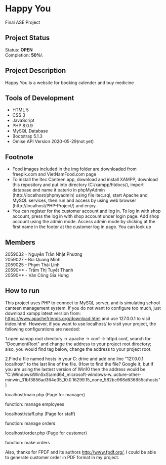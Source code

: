 # Happy You
Final ASE Project

## Project Status
Status: **OPEN**\
Completion: **50%**\

## Project Description
Happy You is a website for booking calender and buy medicine

## Tools of Development
- HTML 5
- CSS 3
- JavaScript
- PHP 8.0.9
- MySQL Database
- Bootstrap 5.1.3
- Omise API Version 2020-05-29(not yet)

## Footnote
- Food images included in the img folder are downloaded from freepik.com and VietNamFood.com page
- To install the Itec Canteen app, download and install XAMPP, download this repository and put into directory (C:/xampp/htdocs/), import database and name it eaterio in phpMyAdmin (http://localhost/phpmyadmin) using file itec.sql, start Apache and MySQL services, then run and access by using web browser (http://localhost/PHP-Project/) and enjoy.
- You can register for the customer account and log in. To log in with shop account, press the log in with shop account under login page. Add shop account using the admin mode. Access admin mode by clicking at the first name in the footer at the customer log in page. You can look up

## Members
2059032 - Nguyễn Trần Nhật Phương  
2059027 - Bùi Quang Minh  
2059025 - Phạm Thái Linh  
20590** - Trầm Thị Tuyết Thanh  
20590** - Văn Công Gia Hưng  

## How to run
This project uses PHP to connect to MySQL server, and is simulating school canteen management system. If you do not want to configure too much, just download xampp latest version from: https://www.apachefriends.org/download.html and use 127.0.0.1 to visit index.html. However, if you want to use localhost/ to visit your project, the following configurations are needed:

1.open xampp root directory -> apache -> conf -> httpd.conf, search for "DocumentRoot" and change the address to your project root directory; also, you would find <Directory> tag below, change the address to your project root.

2.Find a file named hosts in your C: drive and add one line "127.0.0.1  localhost" to the last line of the file. (How to find the file? Google it; but if you are using the lastest version of Win10 then the address would be "C:\Windows\WinSxS\amd64_microsoft-windows-w..ucture-other-minwin_31bf3856ad364e35_10.0.16299.15_none_582bc968d636655c\hosts") 
  
localhost/main.php (Page for manager)

function:
manage employees

localhost/staff.php (Page for staff)

function:
manage orders

localhost/order.php (Page for customer)

function:
make orders

Also, thanks for FPDF and its authors http://www.fpdf.org/, I could be able to generate customer order in PDF format in my project.
